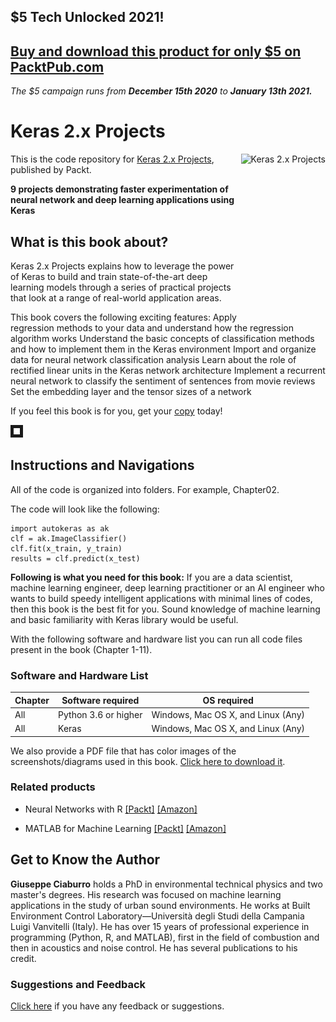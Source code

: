 ## $5 Tech Unlocked 2021!
[Buy and download this product for only $5 on PacktPub.com](https://www.packtpub.com/)
-----
*The $5 campaign         runs from __December 15th 2020__ to __January 13th 2021.__*

# Keras 2.x Projects

<a href="https://www.packtpub.com/big-data-and-business-intelligence/keras-2x-projects?utm_source=github&utm_medium=repository&utm_campaign=9781789536645 "><img src="https://d1ldz4te4covpm.cloudfront.net/sites/default/files/imagecache/ppv4_main_book_cover/9781789536645_cover.png" alt="Keras 2.x Projects" height="256px" align="right"></a>

This is the code repository for [Keras 2.x Projects](https://www.packtpub.com/big-data-and-business-intelligence/keras-2x-projects?utm_source=github&utm_medium=repository&utm_campaign=9781789536645 ), published by Packt.

**9 projects demonstrating faster experimentation of neural network and deep learning applications using Keras**

## What is this book about?
Keras 2.x Projects explains how to leverage the power of Keras to build and train state-of-the-art deep learning models through a series of practical projects that look at a range of real-world application areas.

This book covers the following exciting features:
Apply regression methods to your data and understand how the regression algorithm works 
Understand the basic concepts of classification methods and how to implement them in the Keras environment 
Import and organize data for neural network classification analysis 
Learn about the role of rectified linear units in the Keras network architecture 
Implement a recurrent neural network to classify the sentiment of sentences from movie reviews 
Set the embedding layer and the tensor sizes of a network 

If you feel this book is for you, get your [copy](https://www.amazon.com/dp/1789536642) today!

<a href="https://www.packtpub.com/?utm_source=github&utm_medium=banner&utm_campaign=GitHubBanner"><img src="https://raw.githubusercontent.com/PacktPublishing/GitHub/master/GitHub.png" 
alt="https://www.packtpub.com/" border="5" /></a>

## Instructions and Navigations
All of the code is organized into folders. For example, Chapter02.

The code will look like the following:
```
import autokeras as ak
clf = ak.ImageClassifier()
clf.fit(x_train, y_train)
results = clf.predict(x_test) 
```

**Following is what you need for this book:**
If you are a data scientist, machine learning engineer, deep learning practitioner or an AI engineer who wants to build speedy intelligent applications with minimal lines of codes, then this book is the best fit for you. Sound knowledge of machine learning and basic familiarity with Keras library would be useful.

With the following software and hardware list you can run all code files present in the book (Chapter 1-11).
### Software and Hardware List
| Chapter | Software required | OS required |
| -------- | ------------------------------------ | ----------------------------------- |
| All | Python 3.6 or higher | Windows, Mac OS X, and Linux (Any) |
| All | Keras | Windows, Mac OS X, and Linux (Any) |

We also provide a PDF file that has color images of the screenshots/diagrams used in this book. [Click here to download it](http://www.packtpub.com/sites/default/files/downloads/9781789536645_ColorImages.pdf).

### Related products
* Neural Networks with R [[Packt]](https://www.packtpub.com/big-data-and-business-intelligence/neural-networks-r?utm_source=github&utm_medium=repository&utm_campaign=9781788397872 ) [[Amazon]](https://www.amazon.com/dp/1788397878)

* MATLAB for Machine Learning [[Packt]](https://www.packtpub.com/big-data-and-business-intelligence/matlab-machine-learning?utm_source=github&utm_medium=repository&utm_campaign=) [[Amazon]](https://www.amazon.com/dp/1788398432)

## Get to Know the Author
**Giuseppe Ciaburro** holds a PhD in environmental technical physics and two master's degrees. His research was focused on machine learning applications in the study of urban sound environments. He works at Built Environment Control Laboratory—Università degli Studi della Campania Luigi Vanvitelli (Italy). He has over 15 years of professional experience in programming (Python, R, and MATLAB), first in the field of combustion and then in acoustics and noise control. He has several publications to his credit.



### Suggestions and Feedback
[Click here](https://docs.google.com/forms/d/e/1FAIpQLSdy7dATC6QmEL81FIUuymZ0Wy9vH1jHkvpY57OiMeKGqib_Ow/viewform) if you have any feedback or suggestions.


